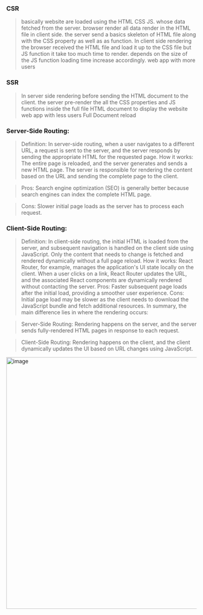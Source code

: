 ### CSR
> basically website are loaded using the HTML CSS JS. whose data fetched from the server.  browser render all data render in the HTML file in client side. the server send a basics skeleton of HTML file along with the CSS property as well as as function. In client side rendering the browser received the HTML file and load it up to the CSS file but JS function it take too much time to render.  depends on the size of the JS function loading time increase accordingly.
> web app with more users
> 

### SSR
> In server side rendering before sending the HTML document to the client. the server pre-render the all the CSS properties and JS functions inside the full file HTML  document to display the website
> web app with less users
> Full Document reload

### Server-Side Routing:

> Definition: In server-side routing, when a user navigates to a different URL, a request is sent to the server, and the server responds by sending the appropriate HTML for the requested page.
> How it works: The entire page is reloaded, and the server generates and sends a new HTML page. The server is responsible for rendering the content based on the URL and sending the complete page to the client.

> Pros: Search engine optimization (SEO) is generally better because search engines can index the complete HTML page.

> Cons: Slower initial page loads as the server has to process each request.

### Client-Side Routing:
> Definition: In client-side routing, the initial HTML is loaded from the server, and subsequent navigation is handled on the client side using JavaScript. Only the content that needs to change is fetched and rendered dynamically without a full page reload.
> How it works: React Router, for example, manages the application's UI state locally on the client. When a user clicks on a link, React Router updates the URL, and the associated React components are dynamically rendered without contacting the server.
> Pros: Faster subsequent page loads after the initial load, providing a smoother user experience.
> Cons: Initial page load may be slower as the client needs to download the JavaScript bundle and fetch additional resources.
In summary, the main difference lies in where the rendering occurs:

> Server-Side Routing: Rendering happens on the server, and the server sends fully-rendered HTML pages in response to each request.

> Client-Side Routing: Rendering happens on the client, and the client dynamically updates the UI based on URL changes using JavaScript.

<img width="664" alt="image" src="https://github.com/Dhanarajb/Front-end-topics/assets/88299676/175b2c0b-439c-4d86-9172-6b79f3c9e982">

